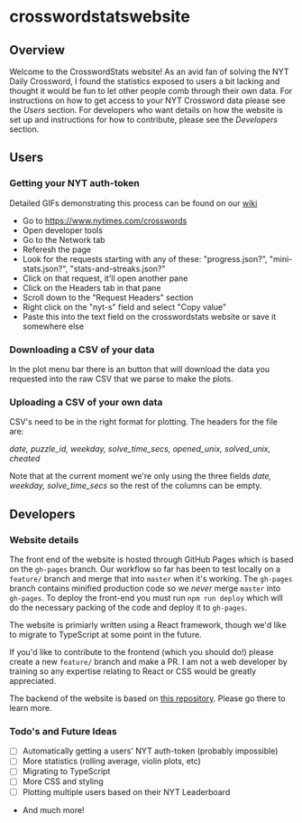 # crosswordstatswebsite

## Overview
Welcome to the CrosswordStats website! As an avid fan of solving the NYT Daily Crossword, I found the statistics exposed to users a bit lacking and thought it would be fun to let other people comb through their own data. For instructions on how to get access to your NYT Crossword data please see the _Users_ section. For developers who want details on how the website is set up and instructions for how to contribute, please see the _Developers_ section.

## Users

### Getting your NYT auth-token

Detailed GIFs demonstrating this process can be found on our [wiki](https://github.com/nicwineburger/crosswordstatswebsite/wiki/Getting-Your-NYT-Auth-Token)

- Go to https://www.nytimes.com/crosswords
- Open developer tools
- Go to the Network tab
- Referesh the page
- Look for the requests starting with any of these: "progress.json?", "mini-stats.json?", "stats-and-streaks.json?"
- Click on that request, it'll open another pane
- Click on the Headers tab in that pane
- Scroll down to the "Request Headers" section
- Right click on the "nyt-s" field and select "Copy value"
- Paste this into the text field on the crosswordstats website or save it somewhere else



### Downloading a CSV of your data
In the plot menu bar there is an button that will download the data you requested into the raw CSV that we parse to make the plots. 

### Uploading a CSV of your own data
CSV's need to be in the right format for plotting. The headers for the file are:

_date, puzzle_id, weekday, solve_time_secs, opened_unix, solved_unix, cheated_

Note that at the current moment we're only using the three fields _date, weekday, solve_time_secs_ so the rest of the columns can be empty. 

## Developers
### Website details
The front end of the website is hosted through GitHub Pages which is based on the `gh-pages` branch. Our workflow so far has been to test locally on a `feature/` branch and merge that into `master` when it's working. The `gh-pages` branch contains minified production code so we *never* merge `master` into `gh-pages`. To deploy the front-end you must run `npm run deploy` which will do the necessary packing of the code and deploy it to `gh-pages`. 

The website is primiarly written using a React framework, though we'd like to migrate to TypeScript at some point in the future.

If you'd like to contribute to the frontend (which you should do!) please create a new `feature/` branch and make a PR. I am not a web developer by training so any expertise relating to React or CSS would be greatly appreciated. 

The backend of the website is based on [this repository](https://github.com/nicwineburger/crossword). Please go there to learn more. 

### Todo's and Future Ideas
- [ ] Automatically getting a users' NYT auth-token (probably impossible)
- [ ] More statistics (rolling average, violin plots, etc)
- [ ] Migrating to TypeScript
- [ ] More CSS and styling
- [ ] Plotting multiple users based on their NYT Leaderboard
- And much more!
